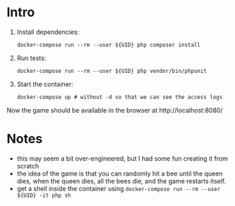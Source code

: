 # Intro

1. Install dependencies:
    
    `docker-compose run --rm --user ${UID} php composer install`
2. Run tests:
   
   `docker-compose run --rm --user ${UID} php vendor/bin/phpunit`
   
3. Start the container:
   
   `docker-compose up # without -d so that we can see the access logs`

Now the game should be available in the browser at http://localhost:8080/

# Notes
* this may seem a bit over-engineered, but I had some fun creating it from scratch
* the idea of the game is that you can randomly hit a bee until the queen dies,
when the queen dies, all the bees die, and the game restarts itself.
* get a shell inside the container using `docker-compose run --rm --user ${UID} -it php sh`
